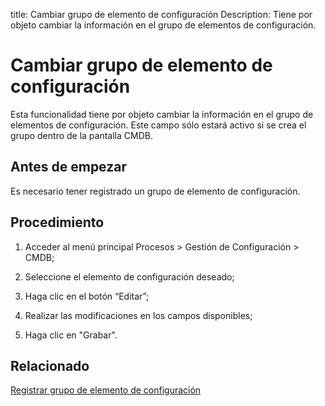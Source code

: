 title:  Cambiar grupo de elemento de configuración
Description: Tiene por objeto cambiar la información en el grupo de elementos de configuración.
# Cambiar grupo de elemento de configuración

Esta funcionalidad tiene por objeto cambiar la información en el grupo de elementos de configuración. Este campo sólo estará activo si se crea el grupo dentro de la pantalla CMDB.

Antes de empezar
----------------

Es necesario tener registrado un grupo de elemento de configuración.

Procedimiento
-------------

1.  Acceder al menú principal Procesos \> Gestión de Configuración \> CMDB;

2.  Seleccione el elemento de configuración deseado;

3.  Haga clic en el botón “Editar”;

4.  Realizar las modificaciones en los campos disponibles;

5.  Haga clic en "Grabar".

Relacionado
----------------

[Registrar grupo de elemento de configuración](/es-es/citsmart-platform-9/processes/configuration/configuration/register-configuration-item-group.html)

<!-- !!! tip "About"

    <b>Product/Version:</b> CITSmart | 8.00 &nbsp;&nbsp;
    <b>Updated:</b>01/24/2019 – Larissa Lourenço
